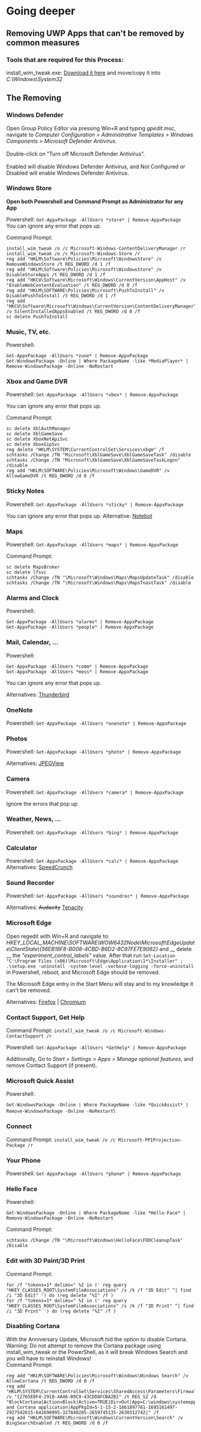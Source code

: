 # Going deeper

## Removing UWP Apps that can't be removed by common measures

### Tools that are required for this Process:

install\_wim\_tweak.exe: [Download it here](https://thatssomeboats.boats/stuff/install\_wim\_tweak.exe) and move/copy it into _C:\Windows\System32_

## The Removing

### Windows Defender

Open Group Policy Editor via pressing Win+R and typing _gpedit.msc,_ navigate to _Computer Configuration > Administrative Templates > Windows Components > Microsoft Defender Antivirus_.\
\
Double-click on "Turn off Microsoft Defender Antivirus".\
\
Enabled will disable Windows Defender Antivirus, and Not Configured or Disabled will enable Windows Defender Antivirus.

### **Windows Store**

**Open both Powershell and Command Prompt as Administrator for any App**

Powershell: `Get-AppxPackage -AllUsers *store* | Remove-AppxPackage`\
You can ignore any error that pops up.

Command Prompt:

```
install_wim_tweak /o /c Microsoft-Windows-ContentDeliveryManager /r
install_wim_tweak /o /c Microsoft-Windows-Store /r
reg add "HKLM\Software\Policies\Microsoft\WindowsStore" /v RemoveWindowsStore /t REG_DWORD /d 1 /f
reg add "HKLM\Software\Policies\Microsoft\WindowsStore" /v DisableStoreApps /t REG_DWORD /d 1 /f
reg add "HKCU\Software\Microsoft\Windows\CurrentVersion\AppHost" /v "EnableWebContentEvaluation" /t REG_DWORD /d 0 /f
reg add "HKLM\SOFTWARE\Policies\Microsoft\PushToInstall" /v DisablePushToInstall /t REG_DWORD /d 1 /f
reg add "HKCU\Software\Microsoft\Windows\CurrentVersion\ContentDeliveryManager" /v SilentInstalledAppsEnabled /t REG_DWORD /d 0 /f
sc delete PushToInstall
```

### **Music, TV, etc.**

Powershell:

```
Get-AppxPackage -AllUsers *zune* | Remove-AppxPackage
Get-WindowsPackage -Online | Where PackageName -like *MediaPlayer* | Remove-WindowsPackage -Online -NoRestart
```

### **Xbox and Game DVR**

Powershell: `Get-AppxPackage -AllUsers *xbox* | Remove-AppxPackage`

You can ignore any error that pops up.

Command Prompt:

```
sc delete XblAuthManager
sc delete XblGameSave
sc delete XboxNetApiSvc
sc delete XboxGipSvc
reg delete "HKLM\SYSTEM\CurrentControlSet\Services\xbgm" /f
schtasks /Change /TN "Microsoft\XblGameSave\XblGameSaveTask" /disable
schtasks /Change /TN "Microsoft\XblGameSave\XblGameSaveTaskLogon" /disable
reg add "HKLM\SOFTWARE\Policies\Microsoft\Windows\GameDVR" /v AllowGameDVR /t REG_DWORD /d 0 /f
```

### **Sticky Notes**

Powershell: `Get-AppxPackage -AllUsers *sticky* | Remove-AppxPackage`

You can ignore any error that pops up. Alternative: [Notebot](http://fdossena.com/?p=stickynotes/i.frag)

### **Maps**

Powershell: `Get-AppxPackage -AllUsers *maps* | Remove-AppxPackage`

Command Prompt:

```
sc delete MapsBroker
sc delete lfsvc
schtasks /Change /TN "\Microsoft\Windows\Maps\MapsUpdateTask" /disable
schtasks /Change /TN "\Microsoft\Windows\Maps\MapsToastTask" /disable
```

### **Alarms and Clock**

Powershell:

```
Get-AppxPackage -AllUsers *alarms* | Remove-AppxPackage
Get-AppxPackage -AllUsers *people* | Remove-AppxPackage
```

### **Mail, Calendar, ...**

Powershell:

```
Get-AppxPackage -AllUsers *comm* | Remove-AppxPackage
Get-AppxPackage -AllUsers *mess* | Remove-AppxPackage
```

You can ignore any error that pops up.

Alternatives: [Thunderbird](https://www.mozilla.org/thunderbird/)

### **OneNote**

Powershell: `Get-AppxPackage -AllUsers *onenote* | Remove-AppxPackage`

### **Photos**

Powershell: `Get-AppxPackage -AllUsers *photo* | Remove-AppxPackage`

Alternatives: [JPEGView](https://sourceforge.net/projects/jpegview/)

### Camera

Powershell: `Get-AppxPackage -AllUsers *camera* | Remove-AppxPackage`

Ignore the errors that pop up

### **Weather, News, ...**

Powershell: `Get-AppxPackage -AllUsers *bing* | Remove-AppxPackage`

### **Calculator**

Powershell: `Get-AppxPackage -AllUsers *calc* | Remove-AppxPackage`\
Alternatives: [SpeedCrunch](http://www.speedcrunch.org/)

### **Sound Recorder**

Powershell: `Get-AppxPackage -AllUsers *soundrec* | Remove-AppxPackage`

Alternatives: ~~Audacity~~ [Tenacity](https://tenacityaudio.org/)

### **Microsoft Edge**

Open regedit with Win+R and navigate to: _HKEY\_LOCAL\_MACHINE\SOFTWARE\WOW6432Node\Microsoft\EdgeUpdate\ClientState\\{56EB18F8-B008-4CBD-B6D2-8C97FE7E9062}_ and __ delete __ the _"experiment\_control\_labels"_ value. After that run `Set-Location "C:\Program Files (x86)\Microsoft\Edge\Application\1*\Installer" ; .\setup.exe -uninstall -system-level -verbose-logging -force-uninstall` in Powershell, reboot, and Microsoft Edge should be removed.

The Microsoft Edge entry in the Start Menu will stay and to my knowledge it can't be removed.

Alternatives: [Firefox](http://www.firefox.com/) | [Chromium](http://chromium.woolyss.com/)

### **Contact Support, Get Help**

Command Prompt: `install_wim_tweak /o /c Microsoft-Windows-ContactSupport /r`

Powershell: `Get-AppxPackage -AllUsers *GetHelp* | Remove-AppxPackage`

Additionally, Go to _Start > Settings > Apps > Manage optional features_, and remove Contact Support (if present).

### **Microsoft Quick Assist**

Powershell:

`Get-WindowsPackage -Online | Where PackageName -like *QuickAssist* | Remove-WindowsPackage -Online -NoRestart`\


### **Connect**

Command Prompt: `install_wim_tweak /o /c Microsoft-PPIProjection-Package /r`

### **Your Phone**

Powershell: `Get-AppxPackage -AllUsers *phone* | Remove-AppxPackage`

### **Hello Face**

Powershell:

`Get-WindowsPackage -Online | Where PackageName -like *Hello-Face* | Remove-WindowsPackage -Online -NoRestart`

Command Prompt:

`schtasks /Change /TN "\Microsoft\Windows\HelloFace\FODCleanupTask" /Disable`

### **Edit with 3D Paint/3D Print**

Command Prompt:

```
for /f "tokens=1* delims=" %I in (' reg query "HKEY_CLASSES_ROOT\SystemFileAssociations" /s /k /f "3D Edit" ^| find /i "3D Edit" ') do (reg delete "%I" /f )
for /f "tokens=1* delims=" %I in (' reg query "HKEY_CLASSES_ROOT\SystemFileAssociations" /s /k /f "3D Print" ^| find /i "3D Print" ') do (reg delete "%I" /f )
```

### Disabling Cortana

With the Anniversary Update, Microsoft hid the option to disable Cortana.\
Warning: Do not attempt to remove the Cortana package using install\_wim\_tweak or the PowerShell, as it will break Windows Search and you will have to reinstall Windows!\
Command Prompt:

```
reg add "HKLM\SOFTWARE\Policies\Microsoft\Windows\Windows Search" /v AllowCortana /t REG_DWORD /d 0 /f
reg add "HKLM\SYSTEM\CurrentControlSet\Services\SharedAccess\Parameters\FirewallPolicy\FirewallRules" /v "{2765E0F4-2918-4A46-B9C9-43CDD8FCBA2B}" /t REG_SZ /d "BlockCortana|Action=Block|Active=TRUE|Dir=Out|App=C:\windows\systemapps\microsoft.windows.cortana_cw5n1h2txyewy\searchui.exe|Name=Search and Cortana application|AppPkgId=S-1-15-2-1861897761-1695161497-2927542615-642690995-327840285-2659745135-2630312742|" /f
reg add "HKLM\SOFTWARE\Microsoft\Windows\CurrentVersion\Search" /v BingSearchEnabled /t REG_DWORD /d 0 /f
```
